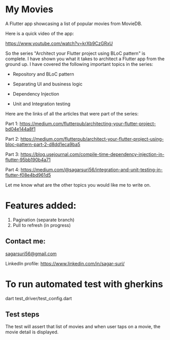 # My Movies

A Flutter app showcasing a list of popular movies from MovieDB. 

Here is a quick video of the app:

https://www.youtube.com/watch?v=krXb9CzGRxU

So the series "Architect your Flutter project using BLoC pattern" is complete. I have shown you what it takes to architect a Flutter app from the ground up. I have covered the following important topics in the series:

- Repository and BLoC pattern

- Separating UI and business logic

- Dependency Injection

- Unit and Integration testing

Here are the links of all the articles that were part of the series:

Part 1: https://medium.com/flutterpub/architecting-your-flutter-project-bd04e144a8f1

Part 2: https://medium.com/flutterpub/architect-your-flutter-project-using-bloc-pattern-part-2-d8dd1eca9ba5

Part 3: https://blog.usejournal.com/compile-time-dependency-injection-in-flutter-95bb190b4a71

Part 4: https://medium.com/@sagarsuri56/integration-and-unit-testing-in-flutter-f08e4bd961d5

Let me know what are the other topics you would like me to write on.

# Features added:

1) Pagination (separate branch)
2) Pull to refresh (in progress)

## Contact me:

sagarsuri56@gmail.com

LinkedIn profile: 
https://www.linkedin.com/in/sagar-suri/

# To run automated test with gherkins
 dart test_driver/test_config.dart
## Test steps
The test will assert that list of movies
and when user taps on a movie, the movie detail is displayed.


